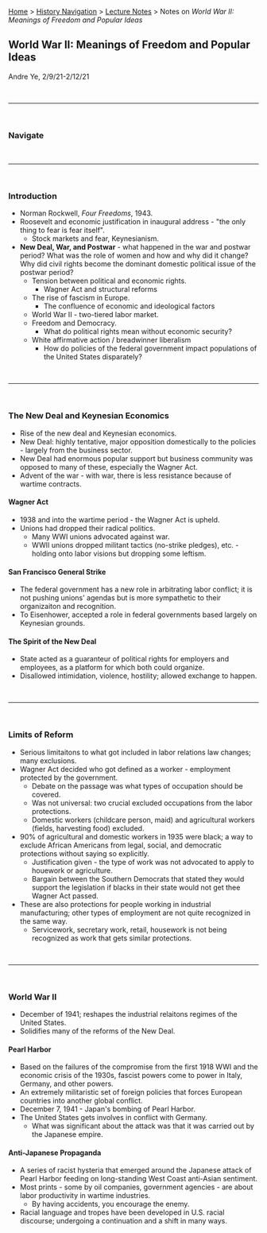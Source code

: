 [Home](https://andre-ye.github.io) > [History Navigation](https://andre-ye.github.io/history/history_navigation) > [Lecture Notes](https://andre-ye.github.io/history/history_navigation#lecture-notes) > Notes on *World War II: Meanings of Freedom and Popular Ideas*

## World War II: Meanings of Freedom and Popular Ideas
Andre Ye, 2/9/21-2/12/21

<br>

---

<br>

### Navigate

<br>

---

<br>

### Introduction
- Norman Rockwell, *Four Freedoms*, 1943.
- Roosevelt and economic justification in inaugural address - "the only thing to fear is fear itself".
  - Stock markets and fear, Keynesianism.
- **New Deal, War, and Postwar** - what happened in the war and postwar period? What was the role of women and how and why did it change? Why did civil rights become the dominant domestic political issue of the postwar period?
  - Tension between political and economic rights.
    - Wagner Act and structural reforms
  - The rise of fascism in Europe.
    - The confluence of economic and ideological factors
  - World War II - two-tiered labor market.
  - Freedom and Democracy.
    - What do political rights mean without economic security?
  - White affirmative action / breadwinner liberalism
    - How do policies of the federal government impact populations of the United States disparately?
    
<br>

---

<br>

### The New Deal and Keynesian Economics
- Rise of the new deal and Keynesian economics.
- New Deal: highly tentative, major opposition domestically to the policies - largely from the business sector.
- New Deal had enormous popular support but business community was opposed to many of these, especially the Wagner Act.
- Advent of the war - with war, there is less resistance because of wartime contracts.

#### Wagner Act
- 1938 and into the wartime period - the Wagner Act is upheld.
- Unions had dropped their radical politics.
  - Many WWI unions advocated against war.
  - WWII unions dropped militant tactics (no-strike pledges), etc. - holding onto labor visions but dropping some leftism.

#### San Francisco General Strike
- The federal government has a new role in arbitrating labor conflict; it is not pushing unions' agendas but is more sympathetic to their organizaiton and recognition.
- To Eisenhower, accepted a role in federal governments based largely on Keynesian grounds.

#### The Spirit of the New Deal
- State acted as a guaranteur of political rights for employers and employees, as a platform for which both could organize.
- Disallowed intimidation, violence, hostility; allowed exchange to happen.

<br>

---

<br>

### Limits of Reform
- Serious limitaitons to what got included in labor relations law changes; many exclusions.
- Wagner Act decided who got defined as a worker - employment protected by the government.
  - Debate on the passage was what types of occupation should be covered.
  - Was not universal: two crucial excluded occupations from the labor protections.
  - Domestic workers (childcare person, maid) and agricultural workers (fields, harvesting food) excluded.
- 90% of agricultural and domestic workers in 1935 were black; a way to exclude African Americans from legal, social, and democratic protections without saying so explicitly.
  - Justification given - the type of work was not advocated to apply to houework or agriculture.
  - Bargain between the Southern Democrats that stated they would support the legislation if blacks in their state would not get thee Wagner Act passed.
- These are also protections for people working in industrial manufacturing; other types of employment are not quite recognized in the same way.
  - Servicework, secretary work, retail, housework is not being recognized as work that gets similar protections.
  
<br>

---

<br>

### World War II
- December of 1941; reshapes the industrial relaitons regimes of the United States.
- Solidifies many of the reforms of the New Deal.

#### Pearl Harbor
- Based on the failures of the compromise from the first 1918 WWI and the economic crisis of the 1930s, fascist powers come to power in Italy, Germany, and other powers.
- An extremely militaristic set of foreign policies that forces European countries into another global conflict.
- December 7, 1941 - Japan's bombing of Pearl Harbor.
- The United States gets involves in conflict with Germany.
  - What was significant about the attack was that it was carried out by the Japanese empire.

#### Anti-Japanese Propaganda
- A series of racist hysteria that emerged around the Japanese attack of Pearl Harbor feeding on long-standing West Coast anti-Asian sentiment.
- Most prints - some by oil companies, government agencies - are about labor productivity in wartime industries.
  - By having accidents, you encourage the enemy.
- Racial language and tropes have been developed in U.S. racial discourse; undergoing a continuation and a shift in many ways.


















































